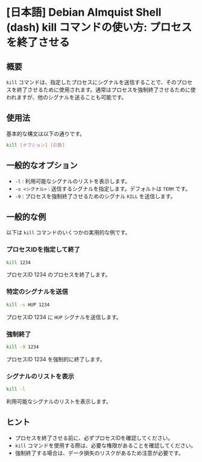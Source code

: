 # [日本語] Debian Almquist Shell (dash) kill コマンドの使い方: プロセスを終了させる

## 概要
`kill` コマンドは、指定したプロセスにシグナルを送信することで、そのプロセスを終了させるために使用されます。通常はプロセスを強制終了させるために使われますが、他のシグナルを送ることも可能です。

## 使用法
基本的な構文は以下の通りです。

```sh
kill [オプション] [引数]
```

## 一般的なオプション
- `-l` : 利用可能なシグナルのリストを表示します。
- `-s <シグナル>` : 送信するシグナルを指定します。デフォルトは `TERM` です。
- `-9` : プロセスを強制終了させるためのシグナル `KILL` を送信します。

## 一般的な例
以下は `kill` コマンドのいくつかの実用的な例です。

### プロセスIDを指定して終了
```sh
kill 1234
```
プロセスID 1234 のプロセスを終了します。

### 特定のシグナルを送信
```sh
kill -s HUP 1234
```
プロセスID 1234 に `HUP` シグナルを送信します。

### 強制終了
```sh
kill -9 1234
```
プロセスID 1234 を強制的に終了します。

### シグナルのリストを表示
```sh
kill -l
```
利用可能なシグナルのリストを表示します。

## ヒント
- プロセスを終了させる前に、必ずプロセスIDを確認してください。
- `kill` コマンドを使用する際は、必要な権限があることを確認してください。
- 強制終了する場合は、データ損失のリスクがあるため注意が必要です。